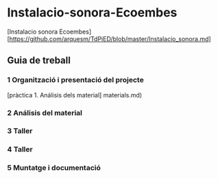 # Instalacio-sonora-Ecoembes
[Instalacio sonora Ecoembes] [https://github.com/arquesm/TdPiED/blob/master/Instalacio_sonora.md]

## Guia de treball

### 1 Organització i presentació del projecte
[pràctica 1. Análisis dels material] materials.md)
### 2 Análisis del material
### 3 Taller
### 4 Taller
### 5 Muntatge i documentació

